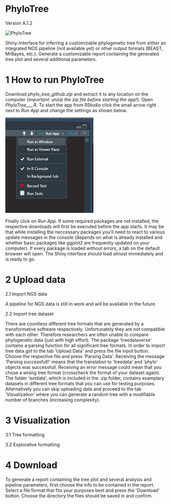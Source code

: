 # PhyloTree 
  Version A.1.2

  ![PhyloTree](https://user-images.githubusercontent.com/115372379/194724253-723baff7-d091-45d3-acdc-8330f91e428b.jpg)

  Shiny-Interface for inferring a customizable phylogenetic tree from either an integrated NGS pipeline (not available yet) or other output formats (BEAST, MrBayes,     etc.).
  Generate a customizable report containing the generated tree plot and several additional parameters. 


# 1 How to run PhyloTree
  
  Download *phylo_tree_github.zip* and extract it to any location on the computer (*important: unzip the zip file before starting the app!*). 
  Open *PhyloTree___.R*.
  To start the app from RStudio click the small arrow right next to *Run App* and change the settings as shown below.

  ![alt text](https://github.com/infinity-a11y/phylo_tree/blob/main/readme.png)

  Finally click on *Run App*.
  If some required packages are not installed, the respective downloads will first be executed before the app starts.
  It may be that while installing the neccessary packages you'll need to react to various update messages in the console (depends on what is already installed and       whether basic packages like ggplot2 are frequently updated on your computer).
  If every package is loaded without errors, a tab on the default browser will open.
  The Shiny interface should load almost immediately and is ready to go.


# 2 Upload data
  
  2.1 Import NGS data
  
  A pipeline for NGS data is still in work and will be available in the future. 
  
  
  2.2 Import tree dataset
  
  There are countless different tree formats that are generated by a transformative software respectively. Unfortunately they are not compatible with each other.
  Therefore researchers are often unable to compare phylogenetic data (just with high effort). The package 'treedataverse' contains a parsing function for all 
  significant tree formats. 
  In order to import tree data got to the tab 'Upload Data' and press the file input button. Choose the respective file and press 'Parsing Data'. Receiving the
  message 'Parsing successfull!' means that the translation to 'treedata' and 'phylo' objects was successfull. Receiving an error message could mean that you
  chose a wrong tree format (crosscheck the format of your dataset again).  
  The folder 'extdata', which is included in the .zip folder, contains examplary datasets in different tree formats that you can use for testing purposes. 
  Alternatively you can skip uploading data and proceed to the tab 'Visualization' where you can generate a random tree with a modifiable number of branches
  (increasing complexity).
  
  
# 3 Visualization
   
  3.1 Tree formatting
   
   
  3.2 Explorative formatting
   
   
# 4 Download
To generate a report containing the tree plot and several analysis and pipeline parameters, first choose the info to be contained in the report. Select a file format
that fits your purposes best and press the 'Download' button. Choose the directory the files should be saved in and confirm. 

